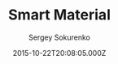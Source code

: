 ---
layout: JamstackTheme
title: Smart Material
github: https://github.com/ssokurenko/jekyll-smart-material
demo: https://ssokurenko.github.io/jekyll-smart-material/
author: Sergey Sokurenko
ssg: Jekyll
date: 2015-10-22T20:08:05.000Z
description: 'Smart Material Design theme for Jekyll, demo:'
stale: true
---